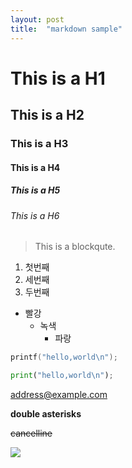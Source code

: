 ```yaml
---
layout: post
title:  "markdown sample"
---
```

# This is a H1
## This is a H2
### This is a H3
#### This is a H4
##### This is a H5
###### This is a H6

> This is a blockqute.

1. 첫번째
3. 세번째
2. 두번째

* 빨강
  * 녹색
    * 파랑


```C++
printf("hello,world\n");
```

```python
print("hello,world\n");
```

<address@example.com>


**double asterisks**

~~cancelline~~


<img src="https://image.freepik.com/free-vector/sweet-valentine-s-day-card-design-with-two-floating-hearts_1017-11736.jpg">

